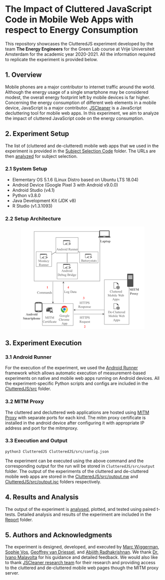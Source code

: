 # The Impact of Cluttered JavaScript Code in Mobile Web Apps with respect to Energy Consumption

This repository showcases the ClutteredJS experiment developed by the team **The Energy Engineers** for the Green Lab course at Vrije Universiteit Amsterdam for the academic year 2020-2021. All the information required to replicate the experiment is provided below.

## 1. Overview

Mobile phones are a major contributor to internet traffic around the world. Although the energy usage of a single smartphone may be considered modest, the overall energy footprint left by mobile devices is far higher. Concerning the energy consumption of different web elements in a mobile device, JavaScript is a major contributor. [JSCleaner](https://github.com/comnetsAD/MITM_JSCleaner) is a JavaScript decluttering tool for mobile web apps. In this experiment, we aim to analyze the impact of cluttered JavaScript code on the energy consumption.

## 2. Experiment Setup

The list of (cluttered and de-cluttered) mobile web apps that we used in the experiment is provided in the [Subject Selection Code](./Subject%20Selection%20Code) folder. The URLs are then [analyzed](./Subject%20Selection%20Code/subjectSelection.ipynb) for subject selection.

### 2.1 System Setup

- Elementary OS 5.1.6 (Linux Distro based on Ubuntu LTS 18.04)
- Android Device (Google Pixel 3 with Android v9.0.0)
- Android Studio (v4.1)
- Python v3.8.0
- Java Development Kit (JDK v8)
- R Studio (v1.3.1093)

### 2.2 Setup Architecture
<p align="center">
<img src="./docs/architecture.png" alt="Setup Architecture" width="400"/>
</p>

## 3. Experiment Execution

### 3.1 Android Runner

For the execution of the experiment, we used the [Android Runner](https://github.com/S2-group/android-runner) framework which allows automatic execution of measurement-based experiments on native and mobile web apps running on Android devices. All the experiment-specific Python scripts and configs are included in the [ClutteredJS/src](./ClutteredJS/src) folder.

### 3.2 MITM Proxy

The cluttered and decluttered web applications are hosted using [MITM Proxy](https://mitmproxy.org/) with separate ports for each kind. The mitm proxy certificate is installed in the android device after configuring it with appropriate IP address and port for the mitmproxy.


### 3.3 Execution and Output
```
python3 ClutteredJS ClutteredJS/src/config.json
```

The experiment can be executed using the above command and the corresponding output for the run will be stored in `ClutteredJS/src/output` folder.
The output of the experiments of the cluttered and de-cluttered mobile web apps are stored in the [ClutteredJS/src/output.nw](./ClutteredJS/src/output.nw) and [ClutteredJS/src/output.jsc](./ClutteredJS/src/output.jsc) folders respectively.

## 4. Results and Analysis

The output of the experiment is [analysed](./R%20Code), plotted, and tested using paired t-tests. Detailed analysis and results of the experiment are included in the [Report](./Report) folder.

## 5. Authors and Acknowledgments

The experiment is designed, developed, and executed by [Marc Wiggerman](mailto:m.g.wiggerman@student.vu.nl), [Sophie Vos](mailto:s.o.vos@student.vu.nl), [Geoffrey van Driessel](mailto:g.r.van.driessel@student.vu.nl), and [Abijith Radhakrishnan](mailto:mail@abijith.net). 
We thank [Dr. Ivano Malavolta](http://www.ivanomalavolta.com/) for his guidance and detailed feedback. We would also like to thank [JSCleaner research team](https://nyuscholars.nyu.edu/en/publications/jscleaner-de-cluttering-mobile-webpages-through-javascript-cleanu) for their research and providing access to the cluttered and de-cluttered mobile web pages though the MITM proxy server.
